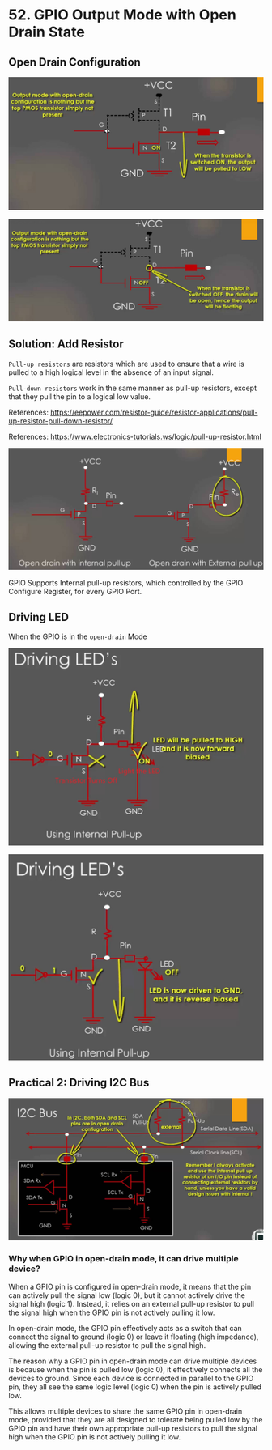 # 52. GPIO Output Mode with Open Drain State



## Open Drain Configuration



![01](https://github.com/knightsummon/Mastering-Microcontroller-and-Embedded-Driver-Development/blob/main/14.%20GPIO%20must%20knows/52.%20GPIO%20Output%20Mode%20with%20Open%20Drain%20State.assets/01.jpg)

![02](https://github.com/knightsummon/Mastering-Microcontroller-and-Embedded-Driver-Development/blob/main/14.%20GPIO%20must%20knows/52.%20GPIO%20Output%20Mode%20with%20Open%20Drain%20State.assets/02.jpg)

## Solution: Add Resistor

`Pull-up resistors` are resistors which are used to ensure that a wire is pulled to a high logical level in the absence of an input signal.

`Pull-down resistors` work in the same manner as pull-up resistors, except that they pull the pin to a logical low value.

References: https://eepower.com/resistor-guide/resistor-applications/pull-up-resistor-pull-down-resistor/

References: https://www.electronics-tutorials.ws/logic/pull-up-resistor.html

![03](https://github.com/knightsummon/Mastering-Microcontroller-and-Embedded-Driver-Development/blob/main/14.%20GPIO%20must%20knows/52.%20GPIO%20Output%20Mode%20with%20Open%20Drain%20State.assets/03.jpg)

GPIO Supports Internal pull-up resistors, which controlled by the GPIO Configure Register, for every GPIO Port.

## Driving LED

When the GPIO is in the `open-drain` Mode

![04](https://github.com/knightsummon/Mastering-Microcontroller-and-Embedded-Driver-Development/blob/main/14.%20GPIO%20must%20knows/52.%20GPIO%20Output%20Mode%20with%20Open%20Drain%20State.assets/04.jpg)

![05](https://github.com/knightsummon/Mastering-Microcontroller-and-Embedded-Driver-Development/blob/main/14.%20GPIO%20must%20knows/52.%20GPIO%20Output%20Mode%20with%20Open%20Drain%20State.assets/05.jpg)

## Practical 2: Driving I2C Bus

![06](https://github.com/knightsummon/Mastering-Microcontroller-and-Embedded-Driver-Development/blob/main/14.%20GPIO%20must%20knows/52.%20GPIO%20Output%20Mode%20with%20Open%20Drain%20State.assets/06.jpg)

### Why when GPIO in open-drain mode, it can drive multiple device?

When a GPIO pin is configured in open-drain mode, it means that the pin can actively pull the signal low (logic 0), but it cannot actively drive the signal high (logic 1). Instead, it relies on an external pull-up resistor to pull the signal high when the GPIO pin is not actively pulling it low.

In open-drain mode, the GPIO pin effectively acts as a switch that can connect the signal to ground (logic 0) or leave it floating (high impedance), allowing the external pull-up resistor to pull the signal high.

The reason why a GPIO pin in open-drain mode can drive multiple devices is because when the pin is pulled low (logic 0), it effectively connects all the devices to ground. Since each device is connected in parallel to the GPIO pin, they all see the same logic level (logic 0) when the pin is actively pulled low.

This allows multiple devices to share the same GPIO pin in open-drain mode, provided that they are all designed to tolerate being pulled low by the GPIO pin and have their own appropriate pull-up resistors to pull the signal high when the GPIO pin is not actively pulling it low.
